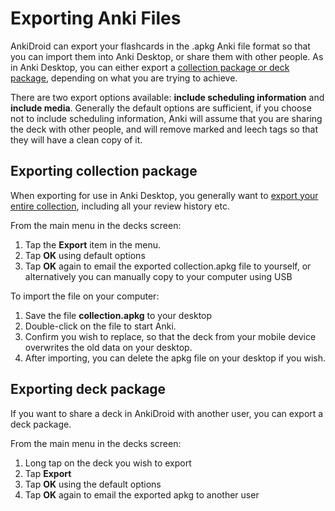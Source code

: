 # Exporting Anki Files

AnkiDroid can export your flashcards in the .apkg Anki file format so that you can import them into Anki Desktop, or share them with other people.
As in Anki Desktop, you can either export a [collection package or deck package](https://docs.ankiweb.net/exporting.html#packaged-decks), depending on what you are trying to achieve.

There are two export options available: **include scheduling information** and **include media**. Generally the default options are sufficient, if you choose not to include scheduling information, Anki will assume that you are sharing the deck with other people, and will remove marked and leech tags so that they will have a clean copy of it.

## Exporting collection package

When exporting for use in Anki Desktop, you generally want to [export your entire collection](https://docs.ankiweb.net/exporting.html#collection-colpkg), including all your review history etc.

From the main menu in the decks screen:

1. Tap the **Export** item in the menu.
2. Tap **OK** using default options
3. Tap **OK** again to email the exported collection.apkg file to yourself, or alternatively you can manually copy to your computer using USB

To import the file on your computer:

1. Save the file **collection.apkg** to your desktop
2. Double-click on the file to start Anki.
3. Confirm you wish to replace, so that the deck from your mobile device
   overwrites the old data on your desktop.
4. After importing, you can delete the apkg file on your desktop if you wish.

## Exporting deck package

If you want to share a deck in AnkiDroid with another user, you can export a deck package.

From the main menu in the decks screen:

1. Long tap on the deck you wish to export
2. Tap **Export**
3. Tap **OK** using the default options
4. Tap **OK** again to email the exported apkg to another user
